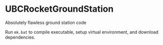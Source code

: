 # UBCRocketGroundStation
Absolutely flawless ground station code

Run `mk.bat` to compile executable, setup virtual environment, and download dependencies.
